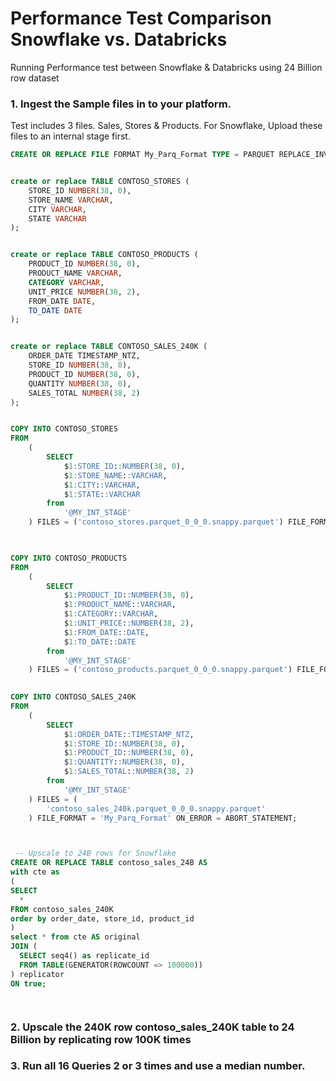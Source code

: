 # Performance Test Comparison Snowflake vs. Databricks
Running Performance test between Snowflake &amp; Databricks using 24 Billion row dataset

### 1. Ingest the Sample files in to your platform.

Test includes 3 files. Sales, Stores & Products. For Snowflake, Upload these files to an internal stage first.


``` sql
CREATE OR REPLACE FILE FORMAT My_Parq_Format TYPE = PARQUET REPLACE_INVALID_CHARACTERS = TRUE BINARY_AS_TEXT = FALSE;


create or replace TABLE CONTOSO_STORES (
    STORE_ID NUMBER(38, 0),
    STORE_NAME VARCHAR,
    CITY VARCHAR,
    STATE VARCHAR
);


create or replace TABLE CONTOSO_PRODUCTS (
    PRODUCT_ID NUMBER(38, 0),
    PRODUCT_NAME VARCHAR,
    CATEGORY VARCHAR,
    UNIT_PRICE NUMBER(38, 2),
    FROM_DATE DATE,
    TO_DATE DATE
);


create or replace TABLE CONTOSO_SALES_240K (
    ORDER_DATE TIMESTAMP_NTZ,
    STORE_ID NUMBER(38, 0),
    PRODUCT_ID NUMBER(38, 0),
    QUANTITY NUMBER(38, 0),
    SALES_TOTAL NUMBER(38, 2)
);


COPY INTO CONTOSO_STORES
FROM
    (
        SELECT
            $1:STORE_ID::NUMBER(38, 0),
            $1:STORE_NAME::VARCHAR,
            $1:CITY::VARCHAR,
            $1:STATE::VARCHAR
        from
            '@MY_INT_STAGE'
    ) FILES = ('contoso_stores.parquet_0_0_0.snappy.parquet') FILE_FORMAT = 'My_Parq_Format' ON_ERROR = ABORT_STATEMENT;


    
COPY INTO CONTOSO_PRODUCTS
FROM
    (
        SELECT
            $1:PRODUCT_ID::NUMBER(38, 0),
            $1:PRODUCT_NAME::VARCHAR,
            $1:CATEGORY::VARCHAR,
            $1:UNIT_PRICE::NUMBER(38, 2),
            $1:FROM_DATE::DATE,
            $1:TO_DATE::DATE
        from
            '@MY_INT_STAGE'
    ) FILES = ('contoso_products.parquet_0_0_0.snappy.parquet') FILE_FORMAT = 'My_Parq_Format' ON_ERROR = ABORT_STATEMENT;

    
COPY INTO CONTOSO_SALES_240K
FROM
    (
        SELECT
            $1:ORDER_DATE::TIMESTAMP_NTZ,
            $1:STORE_ID::NUMBER(38, 0),
            $1:PRODUCT_ID::NUMBER(38, 0),
            $1:QUANTITY::NUMBER(38, 0),
            $1:SALES_TOTAL::NUMBER(38, 2)
        from
            '@MY_INT_STAGE'
    ) FILES = (
        'contoso_sales_240k.parquet_0_0_0.snappy.parquet'
    ) FILE_FORMAT = 'My_Parq_Format' ON_ERROR = ABORT_STATEMENT;



 -- Upscale to 24B rows for Snowflake
CREATE OR REPLACE TABLE contoso_sales_24B AS
with cte as
(
SELECT 
  * 
FROM contoso_sales_240K 
order by order_date, store_id, product_id
)
select * from cte AS original
JOIN (
  SELECT seq4() as replicate_id
  FROM TABLE(GENERATOR(ROWCOUNT => 100000))
) replicator
ON true;




```



### 2. Upscale the 240K row contoso_sales_240K table to 24 Billion by replicating row 100K times

### 3. Run all 16 Queries 2 or 3 times and use a median number.
